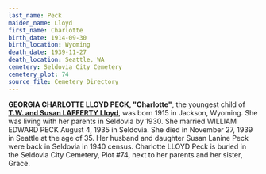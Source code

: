 ```yaml
---
last_name: Peck
maiden_name: Lloyd
first_name: Charlotte
birth_date: 1914-09-30
birth_location: Wyoming
death_date: 1939-11-27
death_location: Seattle, WA
cemetery: Seldovia City Cemetery
cemetery_plot: 74
source_file: Cemetery Directory
---
```

**GEORGIA CHARLOTTE LLOYD PECK, "Charlotte"**, the youngest child of [**T.W. and Susan LAFFERTY Lloyd**](./Lloyd_Theophilus_W.md), was born 1915 in Jackson, Wyoming.  She was living with her parents in Seldovia by 1930.  She married WILLIAM EDWARD PECK August 4, 1935 in Seldovia.  She died in November 27, 1939 in Seattle at the age of 35. Her husband and daughter Susan Lanine Peck were back in Seldovia in 1940 census.  Charlotte LLOYD Peck is buried in the Seldovia City Cemetery, Plot #74, next to her parents and her sister, Grace. 
